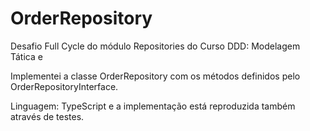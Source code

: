 # OrderRepository
Desafio Full Cycle do módulo Repositories do Curso DDD: Modelagem Tática e 

Implementei a classe OrderRepository com os métodos definidos pelo OrderRepositoryInterface.

Linguagem: TypeScript e a implementação está reproduzida também através de testes.

